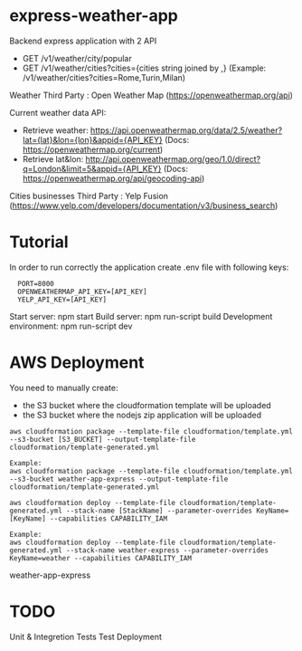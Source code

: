 # express-weather-app

Backend express application with 2 API
- GET /v1/weather/city/popular
- GET /v1/weather/cities?cities={cities string joined by ,} (Example: /v1/weather/cities?cities=Rome,Turin,Milan)

Weather Third Party : Open Weather Map (https://openweathermap.org/api)

Current weather data API:
- Retrieve weather: https://api.openweathermap.org/data/2.5/weather?lat={lat}&lon={lon}&appid={API_KEY} (Docs: https://openweathermap.org/current)
- Retrieve lat&lon: http://api.openweathermap.org/geo/1.0/direct?q=London&limit=5&appid={API_KEY} (Docs: https://openweathermap.org/api/geocoding-api)

Cities businesses Third Party : Yelp Fusion (https://www.yelp.com/developers/documentation/v3/business_search)

# Tutorial

In order to run correctly the application create .env file with following keys:
```
  PORT=8000
  OPENWEATHERMAP_API_KEY=[API_KEY]
  YELP_API_KEY=[API_KEY]
```

Start server: npm start
Build server: npm run-script build
Development environment: npm run-script dev

# AWS Deployment

You need to manually create:
- the S3 bucket where the cloudformation template will be uploaded
- the S3 bucket where the nodejs zip application will be uploaded

```
aws cloudformation package --template-file cloudformation/template.yml --s3-bucket [S3_BUCKET] --output-template-file cloudformation/template-generated.yml

Example:
aws cloudformation package --template-file cloudformation/template.yml --s3-bucket weather-app-express --output-template-file cloudformation/template-generated.yml

aws cloudformation deploy --template-file cloudformation/template-generated.yml --stack-name [StackName] --parameter-overrides KeyName=[KeyName] --capabilities CAPABILITY_IAM

Example:
aws cloudformation deploy --template-file cloudformation/template-generated.yml --stack-name weather-express --parameter-overrides KeyName=weather --capabilities CAPABILITY_IAM
```
weather-app-express

# TODO

Unit & Integretion Tests
Test Deployment

